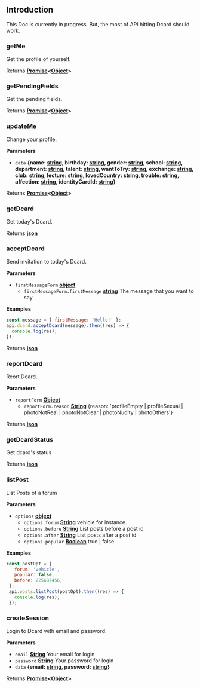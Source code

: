 ## Introduction
This Doc is currently in progress. But, the most of API hitting Dcard should work.

<!-- Generated by documentation.js. Update this documentation by updating the source code. -->

### getMe

Get the profile of yourself.

Returns **[Promise](https://developer.mozilla.org/en-US/docs/Web/JavaScript/Reference/Global_Objects/Promise)&lt;[Object](https://developer.mozilla.org/en-US/docs/Web/JavaScript/Reference/Global_Objects/Object)>**

### getPendingFields

Get the pending fields.

Returns **[Promise](https://developer.mozilla.org/en-US/docs/Web/JavaScript/Reference/Global_Objects/Promise)&lt;[Object](https://developer.mozilla.org/en-US/docs/Web/JavaScript/Reference/Global_Objects/Object)>**

### updateMe

Change your profile.

**Parameters**

-   `data` **{name: [string](https://developer.mozilla.org/en-US/docs/Web/JavaScript/Reference/Global_Objects/String), birthday: [string](https://developer.mozilla.org/en-US/docs/Web/JavaScript/Reference/Global_Objects/String), gender: [string](https://developer.mozilla.org/en-US/docs/Web/JavaScript/Reference/Global_Objects/String), school: [string](https://developer.mozilla.org/en-US/docs/Web/JavaScript/Reference/Global_Objects/String), department: [string](https://developer.mozilla.org/en-US/docs/Web/JavaScript/Reference/Global_Objects/String), talent: [string](https://developer.mozilla.org/en-US/docs/Web/JavaScript/Reference/Global_Objects/String), wantToTry: [string](https://developer.mozilla.org/en-US/docs/Web/JavaScript/Reference/Global_Objects/String), exchange: [string](https://developer.mozilla.org/en-US/docs/Web/JavaScript/Reference/Global_Objects/String), club: [string](https://developer.mozilla.org/en-US/docs/Web/JavaScript/Reference/Global_Objects/String), lecture: [string](https://developer.mozilla.org/en-US/docs/Web/JavaScript/Reference/Global_Objects/String), lovedCountry: [string](https://developer.mozilla.org/en-US/docs/Web/JavaScript/Reference/Global_Objects/String), trouble: [string](https://developer.mozilla.org/en-US/docs/Web/JavaScript/Reference/Global_Objects/String), affection: [string](https://developer.mozilla.org/en-US/docs/Web/JavaScript/Reference/Global_Objects/String), identityCardId: [string](https://developer.mozilla.org/en-US/docs/Web/JavaScript/Reference/Global_Objects/String)}**

Returns **[Promise](https://developer.mozilla.org/en-US/docs/Web/JavaScript/Reference/Global_Objects/Promise)&lt;[Object](https://developer.mozilla.org/en-US/docs/Web/JavaScript/Reference/Global_Objects/Object)>**

### getDcard

Get today's Dcard.

Returns **[json](https://developer.mozilla.org/en-US/docs/Web/JavaScript/Reference/Global_Objects/JSON)**

### acceptDcard

Send invitation to today's Dcard.

**Parameters**

-   `firstMessageForm` **[object](https://developer.mozilla.org/en-US/docs/Web/JavaScript/Reference/Global_Objects/Object)**
    -   `firstMessageForm.firstMessage` **[string](https://developer.mozilla.org/en-US/docs/Web/JavaScript/Reference/Global_Objects/String)** The message that you want to say.

**Examples**

```javascript
const message = { firstMessage: 'Hello!' };
api.dcard.acceptDcard(message).then((res) => {
  console.log(res);
});
```

Returns **[json](https://developer.mozilla.org/en-US/docs/Web/JavaScript/Reference/Global_Objects/JSON)**

### reportDcard

Reort Dcard.

**Parameters**

-   `reportForm` **[Object](https://developer.mozilla.org/en-US/docs/Web/JavaScript/Reference/Global_Objects/Object)**
    -   `reportForm.reason` **[String](https://developer.mozilla.org/en-US/docs/Web/JavaScript/Reference/Global_Objects/String)** {reason: 'profileEmpty | profileSexual | photoNotReal | photoNotClear | photoNudity | photoOthers'}

Returns **[json](https://developer.mozilla.org/en-US/docs/Web/JavaScript/Reference/Global_Objects/JSON)**

### getDcardStatus

Get dcard's status

Returns **[json](https://developer.mozilla.org/en-US/docs/Web/JavaScript/Reference/Global_Objects/JSON)**

### listPost

List Posts of a forum

**Parameters**

-   `options` **[object](https://developer.mozilla.org/en-US/docs/Web/JavaScript/Reference/Global_Objects/Object)**
    -   `options.forum` **[String](https://developer.mozilla.org/en-US/docs/Web/JavaScript/Reference/Global_Objects/String)** vehicle for instance.
    -   `options.before` **[String](https://developer.mozilla.org/en-US/docs/Web/JavaScript/Reference/Global_Objects/String)** List posts before a post id
    -   `options.after` **[String](https://developer.mozilla.org/en-US/docs/Web/JavaScript/Reference/Global_Objects/String)** List posts after a post id
    -   `options.popular` **[Boolean](https://developer.mozilla.org/en-US/docs/Web/JavaScript/Reference/Global_Objects/Boolean)** true | false

**Examples**

```javascript
const postOpt = {
   forum: 'vehicle',
   popular: false,
   before: 225687456,
 };
 api.posts.listPost(postOpt).then((res) => {
   console.log(res);
 });
```

### createSession

Login to Dcard with email and password.

**Parameters**

-   `email` **[String](https://developer.mozilla.org/en-US/docs/Web/JavaScript/Reference/Global_Objects/String)** Your email for login
-   `password` **[String](https://developer.mozilla.org/en-US/docs/Web/JavaScript/Reference/Global_Objects/String)** Your password for login
-   `data` **{email: [string](https://developer.mozilla.org/en-US/docs/Web/JavaScript/Reference/Global_Objects/String), password: [string](https://developer.mozilla.org/en-US/docs/Web/JavaScript/Reference/Global_Objects/String)}**

Returns **[Promise](https://developer.mozilla.org/en-US/docs/Web/JavaScript/Reference/Global_Objects/Promise)&lt;[Object](https://developer.mozilla.org/en-US/docs/Web/JavaScript/Reference/Global_Objects/Object)>**
